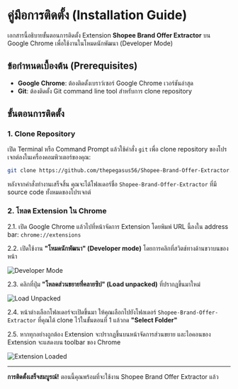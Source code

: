 # คู่มือการติดตั้ง (Installation Guide)

เอกสารนี้อธิบายขั้นตอนการติดตั้ง Extension **Shopee Brand Offer Extractor** บน Google Chrome เพื่อใช้งานในโหมดนักพัฒนา (Developer Mode)

## ข้อกำหนดเบื้องต้น (Prerequisites)

-   **Google Chrome**: ต้องติดตั้งเบราว์เซอร์ Google Chrome เวอร์ชันล่าสุด
-   **Git**: ต้องติดตั้ง Git command line tool สำหรับการ clone repository

## ขั้นตอนการติดตั้ง

### 1. Clone Repository

เปิด Terminal หรือ Command Prompt แล้วใช้คำสั่ง `git` เพื่อ clone repository ของโปรเจกต์ลงในเครื่องคอมพิวเตอร์ของคุณ:

```bash
git clone https://github.com/thepegasus56/Shopee-Brand-Offer-Extractor.git
```

หลังจากคำสั่งทำงานเสร็จสิ้น คุณจะได้โฟลเดอร์ชื่อ `Shopee-Brand-Offer-Extractor` ที่มี source code ทั้งหมดของโปรเจกต์

### 2. โหลด Extension ใน Chrome

2.1. เปิด Google Chrome แล้วไปที่หน้าจัดการ Extension โดยพิมพ์ URL นี้ลงใน address bar:
`chrome://extensions`

2.2. เปิดใช้งาน **"โหมดนักพัฒนา" (Developer mode)** โดยการคลิกที่สวิตช์ทางด้านขวาบนของหน้า

![Developer Mode](https://developer.chrome.com/static/docs/extensions/mv3/getstarted/images/gs-dev-mode-on.png)

2.3. คลิกที่ปุ่ม **"โหลดส่วนขยายที่คลายซิป" (Load unpacked)** ที่ปรากฏขึ้นมาใหม่

![Load Unpacked](https://developer.chrome.com/static/docs/extensions/mv3/getstarted/images/gs-load-unpacked.png)

2.4. หน้าต่างเลือกโฟลเดอร์จะเปิดขึ้นมา ให้คุณเลือกไปยังโฟลเดอร์ `Shopee-Brand-Offer-Extractor` ที่คุณได้ clone ไว้ในขั้นตอนที่ 1 แล้วกด **"Select Folder"**

2.5. หากทุกอย่างถูกต้อง Extension จะปรากฏขึ้นบนหน้าจัดการส่วนขยาย และไอคอนของ Extension จะแสดงบน toolbar ของ Chrome

![Extension Loaded](https://developer.chrome.com/static/docs/extensions/mv3/getstarted/images/gs-hello-installed.png)


---
**การติดตั้งเสร็จสมบูรณ์!** ตอนนี้คุณพร้อมที่จะใช้งาน Shopee Brand Offer Extractor แล้ว
